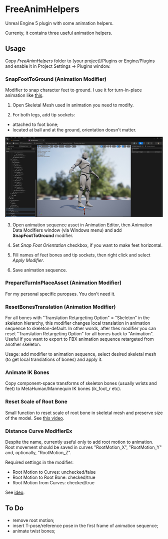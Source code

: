 # FreeAnimHelpers
Unreal Engine 5 plugin with some animation helpers.

Currenty, it contains three useful animation helpers.

## Usage

Copy *FreeAnimHelpers* folder to [your project]/Plugins or Engine/Plugins and enable it in Project Settings -> Plugins window.

### SnapFootToGround (Animation Modifier)

Modifier to snap character feet to ground. I use it for turn-in-place animation like [this](https://www.youtube.com/watch?v=TX2gcdWHLpY).

1. Open Skeletal Mesh used in animation you need to modify.

2. For both legs, add tip sockets:
- attached to foot bone;
- located at ball and at the ground, orientation doesn't matter.

![Tip socket placement](readme_tip.jpg)

3. Open animation sequence asset in Animation Editor, then Animation Data Modifiers window (via Windows menu) and add **SnapFootToGround** modifier.

4. Set *Snap Foot Orientation* checkbox, if you want to make feet horizontal.

5. Fill names of feet bones and tip sockets, then right click and select *Apply Modifier*.

6. Save animation sequence.

### PrepareTurnInPlaceAsset (Animation Modifier)

For my personal specific puropses. You don't need it.

### ResetBonesTranslation (Animation Modifier)

For all bones with "Translation Retargeting Option" = "Skeleton" in the skeleton hierarchy, this modifier changes local translation in animation sequence to skeleton-default. In other words, after thes modifier you can reset "Translation Retargeting Option" for all bones back to "Animation". Useful if you want to export to FBX animation sequence retargeted from another skeleton.

Usage: add modifier to animation sequence, select desired skeletal mesh (to get local translations of bones) and apply it.

### Animate IK Bones

Copy component-space transforms of skeleton bones (usually wrists and feet) to MetaHuman/Mannequin IK bones (ik_foot_r etc).

### Reset Scale of Root Bone

Small function to reset scale of root bone in skeletal mesh and preserve size of the model. See [this video](https://youtu.be/o04BHS8e_M4).

### Distance Curve ModifierEx

Despite the name, currently useful only to add root motion to animation. Root movement should be saved in curves "RootMotion_X",  "RootMotion_Y" and, optionally, "RootMotion_Z".

Required settings in the modifier:
- Root Motion to Curves: unchecked/false
- Root Motion to Root Bone: checked/true
- Root Motion from Curves: checked/true

See [ideo](https://youtu.be/h1-_l7RE4U4).

## To Do

- remove root motion;
- insert T-pose/reference pose in the first frame of animation sequence;
- animate twist bones;
